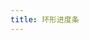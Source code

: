```yaml
---
title: 环形进度条
---
```


<code src="../demo/ProgressCircle.jsx"></code>

<API src="../src/ProgressCircle.tsx"></API>
